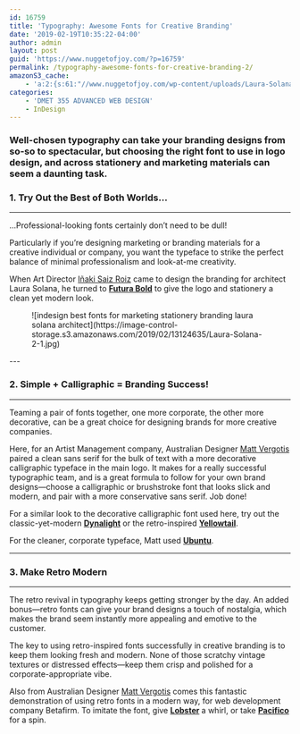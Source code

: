 ```yaml
---
id: 16759
title: 'Typography: Awesome Fonts for Creative Branding'
date: '2019-02-19T10:35:22-04:00'
author: admin
layout: post
guid: 'https://www.nuggetofjoy.com/?p=16759'
permalink: /typography-awesome-fonts-for-creative-branding-2/
amazonS3_cache:
    - 'a:2:{s:61:"//www.nuggetofjoy.com/wp-content/uploads/Laura-Solana-2-1.jpg";a:2:{s:2:"id";s:5:"57244";s:11:"source_type";s:13:"media-library";}s:78:"//image-control-storage.s3.amazonaws.com/2019/02/13124635/Laura-Solana-2-1.jpg";a:2:{s:2:"id";s:5:"57244";s:11:"source_type";s:13:"media-library";}}'
categories:
    - 'DMET 355 ADVANCED WEB DESIGN'
    - InDesign
---
```


### Well-chosen typography can take your branding designs from so-so to spectacular, but choosing the right font to use in logo design, and across stationery and marketing materials can seem a daunting task.

### **1. Try Out the Best of Both Worlds…** 

---

…Professional-looking fonts certainly don’t need to be dull!

Particularly if you’re designing marketing or branding materials for a creative individual or company, you want the typeface to strike the perfect balance of minimal professionalism and look-at-me creativity.

When Art Director [Iñaki Saiz Roiz](http://www.gregorsamsa.es/Laura-Solana-Arquitecto) came to design the branding for architect Laura Solana, he turned to [**Futura Bold**](https://www.myfonts.com/fonts/bitstream/futura/bold/) to give the logo and stationery a clean yet modern look.

<figure class="wp-block-image">![indesign best fonts for marketing stationery branding laura solana architect](https://image-control-storage.s3.amazonaws.com/2019/02/13124635/Laura-Solana-2-1.jpg)</figure>---

### **2. Simple + Calligraphic = Branding Success!**

---

Teaming a pair of fonts together, one more corporate, the other more decorative, can be a great choice for designing brands for more creative companies.

Here, for an Artist Management company, Australian Designer [Matt Vergotis](http://www.verg.com.au/portfolio/mandy/) paired a clean sans serif for the bulk of text with a more decorative calligraphic typeface in the main logo. It makes for a really successful typographic team, and is a great formula to follow for your own brand designs—choose a calligraphic or brushstroke font that looks slick and modern, and pair with a more conservative sans serif. Job done!

For a similar look to the decorative calligraphic font used here, try out the classic-yet-modern [**Dynalight**](http://www.fontsquirrel.com/fonts/dynalight) or the retro-inspired [**Yellowtail**](http://www.fontsquirrel.com/fonts/yellowtail).

For the cleaner, corporate typeface, Matt used [**Ubuntu**](http://font.ubuntu.com/).

---

### **3. Make Retro Modern**

---

The retro revival in typography keeps getting stronger by the day. An added bonus—retro fonts can give your brand designs a touch of nostalgia, which makes the brand seem instantly more appealing and emotive to the customer.

The key to using retro-inspired fonts successfully in creative branding is to keep them looking fresh and modern. None of those scratchy vintage textures or distressed effects—keep them crisp and polished for a corporate-appropriate vibe.

Also from Australian Designer [Matt Vergotis](http://www.verg.com.au/portfolio/betafirm/) comes this fantastic demonstration of using retro fonts in a modern way, for web development company Betafirm. To imitate the font, give [**Lobster**](http://www.fontsquirrel.com/fonts/Lobster) a whirl, or take [**Pacifico**](http://www.fontsquirrel.com/fonts/pacifico) for a spin.